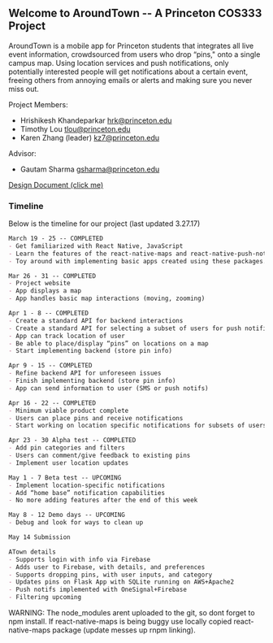 ## Welcome to AroundTown -- A Princeton COS333 Project

AroundTown is a mobile app for Princeton students that integrates all live event information, crowdsourced from users who drop “pins," onto a single campus map. Using location services and push notifications, only potentially interested people will get notifications about a certain event, freeing others from annoying emails or alerts and making sure you never miss out.

Project Members:    
* Hrishikesh Khandeparkar         hrk@princeton.edu
* Timothy Lou                     tlou@princeton.edu
* Karen Zhang (leader)            kz7@princeton.edu

Advisor:
* Gautam Sharma                   gsharma@princeton.edu

[Design Document (click me)](DesignDocument.pdf)


### Timeline

Below is the timeline for our project (last updated 3.27.17)

```markdown
March 19 - 25 -- COMPLETED
- Get familiarized with React Native, JavaScript
- Learn the features of the react-native-maps and react-native-push-notifications API.
- Toy around with implementing basic apps created using these packages.

Mar 26 - 31 -- COMPLETED
- Project website		
- App displays a map
- App handles basic map interactions (moving, zooming)

Apr 1 - 8 -- COMPLETED				
- Create a standard API for backend interactions
- Create a standard API for selecting a subset of users for push notifications.
- App can track location of user
- Be able to place/display “pins” on locations on a map
- Start implementing backend (store pin info)

Apr 9 - 15 -- COMPLETED				
- Refine backend API for unforeseen issues
- Finish implementing backend (store pin info)
- App can send information to user (SMS or push notifs)

Apr 16 - 22 -- COMPLETED
- Minimum viable product complete
- Users can place pins and receive notifications
- Start working on location specific notifications for subsets of users

Apr 23 - 30 Alpha test -- COMPLETED
- Add pin categories and filters
- Users can comment/give feedback to existing pins
- Implement user location updates

May 1 - 7 Beta test -- UPCOMING	
- Implement location-specific notifications
- Add “home base” notification capabilities
- No more adding features after the end of this week

May 8 - 12 Demo days -- UPCOMING		
- Debug and look for ways to clean up

May 14 Submission

ATown details
- Supports login with info via Firebase
- Adds user to Firebase, with details, and preferences
- Supports dropping pins, with user inputs, and category
- Updates pins on Flask App with SQLite running on AWS+Apache2
- Push notifs implemented with OneSignal+Firebase
- Filtering upcoming

```

WARNING: The node_modules arent uploaded to the git, so dont forget to npm install. If react-native-maps is being buggy use locally copied react-native-maps package (update messes up rnpm linking).
